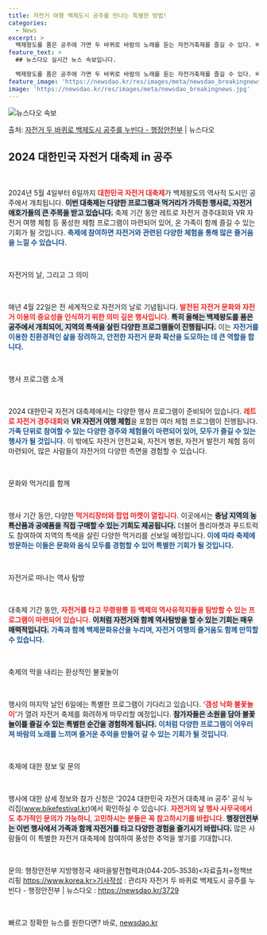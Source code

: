 ```yaml
---
title: 자전거 여행 백제도시 공주를 만나는 특별한 방법!
categories:
  - News
excerpt: >
  백제왕도를 품은 공주에 가면 두 바퀴로 바람의 노래를 듣는 자전거축제를 즐길 수 있다. 바퀴살이 없는 자전거…
feature_text: >
  ## 뉴스다오 실시간 뉴스 속보입니다.

  백제왕도를 품은 공주에 가면 두 바퀴로 바람의 노래를 듣는 자전거축제를 즐길 수 있다. 바퀴살이 없는 자전거…
feature_image: 'https://newsdao.kr/res/images/meta/newsdao_breakingnews.jpg'
image: 'https://newsdao.kr/res/images/meta/newsdao_breakingnews.jpg'
---
```


![뉴스다오 속보](https://newsdao.kr/res/images/meta/newsdao_breakingnews.jpg)

<p>출처: <a href="https://newsdao.kr/3729" rel="dofollow">자전거 두 바퀴로 백제도시 공주를 누빈다 - 행정안전부</a> | 뉴스다오</p>

<h2 data-ke-size="size26">2024 대한민국 자전거 대축제 in 공주</h2>

<p data-ke-size="size16">&nbsp;</p>

2024년 5월 4일부터 6일까지 <b><span style="color: #ee2323;">대한민국 자전거 대축제</span></b>가 백제왕도의 역사적 도시인 공주에서 개최됩니다. <b><span style="background-color: #21538527;">이번 대축제는 다양한 프로그램과 먹거리가 가득한 행사로, 자전거 애호가들의 큰 주목을 받고 있습니다.</span></b> 축제 기간 동안 레트로 자전거 경주대회와 VR 자전거 여행 체험 등 풍성한 체험 프로그램이 마련되어 있어, 온 가족이 함께 즐길 수 있는 기회가 될 것입니다. <b><span style="color: #1a5490;">축제에 참여하면 자전거와 관련된 다양한 체험을 통해 많은 즐거움을 느낄 수 있습니다.</span></b>

<p data-ke-size="size16">&nbsp;</p>

자전거의 날, 그리고 그 의미

<p data-ke-size="size16">&nbsp;</p>

매년 4월 22일은 전 세계적으로 자전거의 날로 기념됩니다. <b><span style="color: #ee2323;">발전된 자전거 문화와 자전거 이용의 중요성을 인식하기 위한 의미 깊은 행사입니다.</span></b> <b><span style="background-color: #21538527;">특히 올해는 백제왕도를 품은 공주에서 개최되어, 지역의 특색을 살린 다양한 프로그램들이 진행됩니다.</span></b> 이는 <b><span style="color: #1a5490;">자전거를 이용한 친환경적인 삶을 장려하고, 안전한 자전거 문화 확산을 도모하는 데 큰 역할을 합니다.</span></b>

<p data-ke-size="size16">&nbsp;</p>

행사 프로그램 소개

<p data-ke-size="size16">&nbsp;</p>

2024 대한민국 자전거 대축제에서는 다양한 행사 프로그램이 준비되어 있습니다. <b><span style="color: #ee2323;">레트로 자전거 경주대회</span></b>와 <b><span style="background-color: #21538527;">VR 자전거 여행 체험</span></b>을 포함한 여러 체험 프로그램이 진행됩니다. <b><span style="color: #1a5490;">가족 단위로 참여할 수 있는 다양한 경주와 체험들이 마련되어 있어, 모두가 즐길 수 있는 행사가 될 것입니다.</span></b> 이 밖에도 자전거 안전교육, 자전거 병원, 자전거 발전기 체험 등이 마련되어, 많은 사람들이 자전거의 다양한 측면을 경험할 수 있습니다.

<p data-ke-size="size16">&nbsp;</p>

문화와 먹거리를 함께

<p data-ke-size="size16">&nbsp;</p>

행사 기간 동안, 다양한 <b><span style="color: #ee2323;">먹거리장터와 팝업 마켓이 열립니다.</span></b> 이곳에서는 <b><span style="background-color: #21538527;">충남 지역의 농특산품과 공예품을 직접 구매할 수 있는 기회도 제공됩니다.</span></b> 더불어 플리마켓과 푸드트럭도 참여하여 지역의 특색을 살린 다양한 먹거리를 선보일 예정입니다. <b><span style="color: #1a5490;">이에 따라 축제에 방문하는 이들은 문화와 음식 모두를 경험할 수 있어 특별한 기회가 될 것입니다.</span></b>

<p data-ke-size="size16">&nbsp;</p>

자전거로 떠나는 역사 탐방

<p data-ke-size="size16">&nbsp;</p>

대축제 기간 동안, <b><span style="color: #ee2323;">자전거를 타고 무령왕릉 등 백제의 역사유적지들을 탐방할 수 있는 프로그램이 마련되어 있습니다.</span></b> <b><span style="background-color: #21538527;">이처럼 자전거와 함께 역사탐방을 할 수 있는 기회는 매우 매력적입니다.</span></b> <b><span style="color: #1a5490;">가족과 함께 백제문화유산을 누리며, 자전거 여행의 즐거움도 함께 만끽할 수 있습니다.</span></b>

<p data-ke-size="size16">&nbsp;</p>

축제의 막을 내리는 환상적인 불꽃놀이

<p data-ke-size="size16">&nbsp;</p>

행사의 마지막 날인 6일에는 특별한 프로그램이 기다리고 있습니다. <b><span style="color: #ee2323;">‘갬성 낙화 불꽃놀이’</span></b>가 열려 자전거 축제를 화려하게 마무리할 예정입니다. <b><span style="background-color: #21538527;">참가자들은 소원을 담아 불꽃놀이를 즐길 수 있는 특별한 순간을 경험하게 됩니다.</span></b> <b><span style="color: #1a5490;">이처럼 다양한 프로그램이 어우러져 바람의 노래를 느끼며 즐거운 추억을 만들어 갈 수 있는 기회가 될 것입니다.</span></b>

<p data-ke-size="size16">&nbsp;</p>

축제에 대한 정보 및 문의

<p data-ke-size="size16">&nbsp;</p>

행사에 대한 상세 정보와 참가 신청은 '2024 대한민국 자전거 대축제 in 공주' 공식 누리집(www.bikefestival.kr)에서 확인하실 수 있습니다. <b><span style="color: #ee2323;">자전거의 날 행사 사무국에서도 추가적인 문의가 가능하니, 고민하시는 분들은 꼭 참고하시기를 바랍니다.</span></b> <b><span style="background-color: #21538527;">행정안전부는 이번 행사에서 가족과 함께 자전거를 타고 다양한 경험을 즐기시기 바랍니다.</span></b> 많은 사람들이 이 특별한 자전거 대축제에 참여하여 풍성한 추억을 쌓기를 기대합니다.

<p data-ke-size="size16">&nbsp;</p>

문의: 행정안전부 지방행정국 새마을발전협력과(044-205-3538)<자료출처=정책브리핑 https://www.korea.kr>기사작성 : 관리자 자전거 두 바퀴로 백제도시 공주를 누빈다 - 행정안전부 | 뉴스다오 : https://newsdao.kr/3729

<p data-ke-size="size16">&nbsp;</p> 

빠르고 정확한 뉴스를 원한다면? 바로, <a href="https://newsdao.kr" rel="dofollow">newsdao.kr</a>


